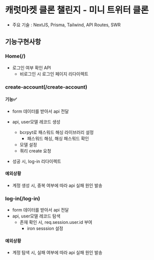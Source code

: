 # 캐럿마켓 클론 챌린지 - 미니 트위터 클론

- 주요 기술
  : NextJS, Prisma, Tailwind, API Routes, SWR

## 기능구현사항

### Home(/)

- 로그인 여부 확인 API
  - 비로그인 시 로그인 페이지 리다이렉트

### create-account(/create-account)

#### 기능✅

- form 데이터를 받아서 api 전달
- api, user모델 레코드 생성

  - bcrpyt로 패스워드 해싱 라이브러리 설정
    - 패스워드 해싱, 해싱 패스워드 확인
  - 모델 설정
  - 쿼리 create 요청

- 성공 시, log-in 리다이렉트

#### 예외상황

- 계정 생성 시, 중복 여부에 따라 api 실패 원인 발송

### log-in(/log-in)

- form 데이터를 받아서 api 전달
- api, user모델 레코드 탐색
  - 존재 확인 시, req.session.user.id 부여
    - iron sesssion 설정

#### 예외상황

- 계정 탐색 시, 실패 여부에 따라 api 실패 원인 발송
